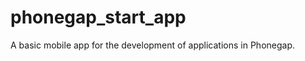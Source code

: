 phonegap_start_app
==================

A basic mobile app for the development of applications in Phonegap.
